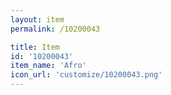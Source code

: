 ```yaml
---
layout: item
permalink: /10200043

title: Item
id: '10200043'
item_name: 'Afro'
icon_url: 'customize/10200043.png'
---
```

